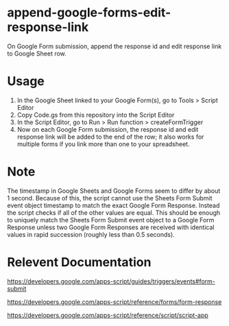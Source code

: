 # append-google-forms-edit-response-link
On Google Form submission, append the response id and edit response link to Google Sheet row.

# Usage
1. In the Google Sheet linked to your Google Form(s), go to Tools > Script Editor
2. Copy Code.gs from this repository into the Script Editor
3. In the Script Editor, go to Run > Run function > createFormTrigger
4. Now on each Google Form submission, the response id and edit response link will be added to the end of the row; it also works for multiple forms if you link more than one to your spreadsheet.

# Note
The timestamp in Google Sheets and Google Forms seem to differ by about 1 second. Because of this, the script cannot use the Sheets Form Submit event object timestamp to match the exact Google Form Response. Instead the script checks if all of the other values are equal. This should be enough to uniquely match the Sheets Form Submit event object to a Google Form Response unless two Google Form Responses are received with identical values in rapid succession (roughly less than 0.5 seconds).

# Relevent Documentation
https://developers.google.com/apps-script/guides/triggers/events#form-submit

https://developers.google.com/apps-script/reference/forms/form-response

https://developers.google.com/apps-script/reference/script/script-app
